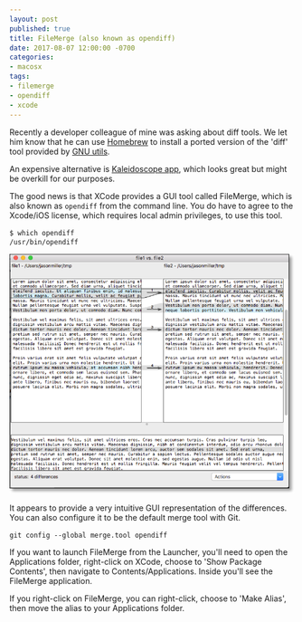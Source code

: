 ```yaml
---
layout: post
published: true
title: FileMerge (also known as opendiff)
date: 2017-08-07 12:00:00 -0700
categories:
- macosx
tags:
- filemerge
- opendiff
- xcode
---
```


Recently a developer colleague of mine was asking about diff tools. We let him
know that he can use [Homebrew](https://brew.sh/) to install a ported version
of the 'diff' tool provided by
[GNU utils](http://www.gnu.org/software/coreutils/coreutils.html).

An expensive alternative is [Kaleidoscope app], which looks great but might be
overkill for our purposes.

The good news is that XCode provides a GUI tool called FileMerge, which is also
known as `opendiff` from the command line. You do have to agree to the Xcode/iOS
license, which requires local admin privileges, to use this tool.
<!--more-->

``` shell
$ which opendiff
/usr/bin/opendiff
```

![FileMerge Screenshot](images/posts/filemerge-screenshot.png "FileMerge Screenshot")

It appears to provide a very intuitive GUI representation of the differences.
You can also configure it to be the default merge tool with Git.

``` shell
git config --global merge.tool opendiff
```

If you want to launch FileMerge from the Launcher, you'll need to open the
Applications folder, right-click on XCode, choose to 'Show Package Contents',
then navigate to Contents/Applications. Inside you'll see the FileMerge
application.

If you right-click on FileMerge, you can right-click, choose to 'Make Alias',
then move the alias to your Applications folder.

[Kaleidoscope app]: https://www.kaleidoscopeapp.com/

